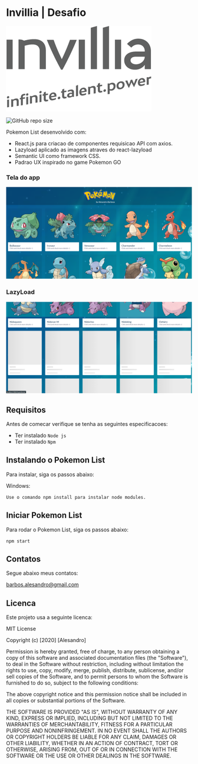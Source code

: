 # Invillia | Desafio
![Invillia](https://github.com/alesandrobarbosa/pokemon-list/blob/master/src/view/images/logo_invillia.png?raw=true)

![GitHub repo size]('')

Pokemon List desenvolvido com:

<ul>
<li>React.js para criacao de componentes requisicao API com axios.</li>
<li>Lazyload aplicado as imagens atraves do react-lazyload</li>
<li>Semantic UI como framework CSS.</li>
<li>Padrao UX inspirado no game Pokemon GO</li>
</ul>

### Tela do app
![App](https://github.com/alesandrobarbosa/pokemon-list/blob/master/src/view/images/1print.png?raw=true)

### LazyLoad
![LazyLoad](https://github.com/alesandrobarbosa/pokemon-list/blob/master/src/view/images/2print.png?raw=true)

## Requisitos

Antes de comecar verifique se tenha as seguintes especificacoes:

* Ter instalado `Node js`
* Ter instalado `Npm`

## Instalando o Pokemon List

Para instalar, siga os passos abaixo:

Windows:
```
Use o comando npm install para instalar node modules.
```

## Iniciar Pokemon List

Para rodar o Pokemon List, siga os passos abaixo:

```
npm start
```


## Contatos

Segue abaixo meus contatos:

barbos.alesandro@gmail.com


## Licenca

Este projeto usa a seguinte licenca:

MIT License

Copyright (c) [2020] [Alesandro]

Permission is hereby granted, free of charge, to any person obtaining a copy
of this software and associated documentation files (the "Software"), to deal
in the Software without restriction, including without limitation the rights
to use, copy, modify, merge, publish, distribute, sublicense, and/or sell
copies of the Software, and to permit persons to whom the Software is
furnished to do so, subject to the following conditions:

The above copyright notice and this permission notice shall be included in all
copies or substantial portions of the Software.

THE SOFTWARE IS PROVIDED "AS IS", WITHOUT WARRANTY OF ANY KIND, EXPRESS OR
IMPLIED, INCLUDING BUT NOT LIMITED TO THE WARRANTIES OF MERCHANTABILITY,
FITNESS FOR A PARTICULAR PURPOSE AND NONINFRINGEMENT. IN NO EVENT SHALL THE
AUTHORS OR COPYRIGHT HOLDERS BE LIABLE FOR ANY CLAIM, DAMAGES OR OTHER
LIABILITY, WHETHER IN AN ACTION OF CONTRACT, TORT OR OTHERWISE, ARISING FROM,
OUT OF OR IN CONNECTION WITH THE SOFTWARE OR THE USE OR OTHER DEALINGS IN THE
SOFTWARE.
